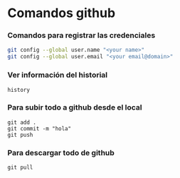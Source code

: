 # Comandos github


### Comandos para registrar las credenciales
```bash
git config --global user.name "<your name>"
git config --global user.email "<your email@domain>"
```

### Ver información del historial
```
history
```

### Para subir todo a github desde el local
```
git add .
git commit -m "hola"
git push
```

### Para descargar todo de github
```
git pull
```


  
